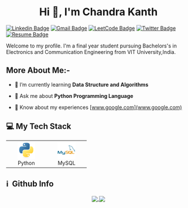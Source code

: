 <h1 align="center">Hi 👋, I'm Chandra Kanth</h1>

[![Linkedin Badge](https://img.shields.io/badge/-Chandra_Kanth-blue?style=for-the-badge&logo=Linkedin&logoColor=white&link=https://www.linkedin.com/in/chandrakanth-10/)](https://www.linkedin.com/in/chandrakanth-10/)
[![Gmail Badge](https://img.shields.io/badge/-Chandra_Kanth-c14438?&style=for-the-badge&logo=Gmail&color=white&link=mailto:chandrakanthpuligundla@gmail.com)](mailto:chandrakanthpuligundla@gmail.com)
[![LeetCode Badge](https://img.shields.io/badge/-Chandra_Kanth-c14438?&style=for-the-badge&logo=leetcode&logoColor=black&color=brightgreen&link=https://leetcode.com/chandrakanthpuligundla/)](https://leetcode.com/chandrakanthpuligundla/)
[![Twitter Badge](https://img.shields.io/badge/-@iamkanth10-1ca0f1?style=for-the-badge&labelColor=1ca0f1&logo=twitter&logoColor=white&link=https://twitter.com/iamkanth10)](https://twitter.com/iamkanth10)
[![Resume Badge](https://img.shields.io/badge/-My_Resume-47CCCC?style=for-the-badge&logo=files&logoColor=white&color=blueviolet&link=https://drive.google.com)](https://drive.google.com)

Welcome to my profile. I'm a final year student pursuing Bachelors's in Electronics and Communication Engineering from VIT University,India.

## More About Me:-
- 🌱 I’m currently learning **Data Structure and Algorithms**

- 💬 Ask me about **Python Programming Language**

- 📄 Know about my experiences [www.google.com](www.google.com)



## 💻 My Tech Stack

<table>
<td align="center" width="96">
      <a href="https://www.python.org/">
        <img src="https://raw.githubusercontent.com/devicons/devicon/master/icons/python/python-original.svg" width="48" height="48" alt="Python" />
      </a>
      <br>Python
    </td>
  
<td align="center"  width="96">
      <a href="https://www.mysql.com/">
        <img src="https://raw.githubusercontent.com/devicons/devicon/master/icons/mysql/mysql-original-wordmark.svg" width="48" height="48" alt="MySQL" />
      </a>
      <br>MySQL
    </td>
  
  </tr>
</table>

<h2>ℹ️ &nbsp;Github Info</h2>
<p align=center>
  <a href="https://github.com/Chandrakanth10/github-readme-stats" title="Go to Source">
    <img height=150 align="center" src="https://github-readme-stats.vercel.app/api?username=Chandrakanth10&show_icons=true&theme=vision-friendly-dark">
  </a>
  <a href="https://github.com/Chandrakanth10/github-readme-stats">
  <img height=150 align="center" src="https://github-readme-stats.vercel.app/api/top-langs/?username=Chandrakanth10&langs_count=8&layout=compact&theme=vision-friendly-dark" />
  </a>
</p>


